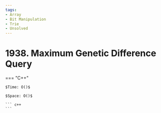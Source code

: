 ```yaml
---
tags:
- Array
- Bit Manipulation
- Trie
- Unsolved
---
```



# 1938. Maximum Genetic Difference Query

=== "C++"

    $Time: O()$

    $Space: O()$

    ``` c++
    ```